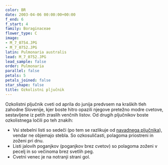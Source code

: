 ```yaml
---
color: BR
date: 2003-04-06 00:00:00+00:00
f_end: 6
f_start: 4
family: Boraginaceae
flower_type: C
image:
- M_7_0754.JPG
- M_7_0752.JPG
latin: Pulmonaria australis
lead: M_7_0752.JPG
lead_sample: false
order: Pulmonaria
parallel: false
petals: 5
petals_joined: false
star_shape: false
title: Ozkolistni pljučnik
---
```

Ozkolistni pljučnik cveti od aprila do junija predvsem na kraških tleh zahodne Slovenije, kjer boste hitro opazili njegove pretežno modre cvetove, sestavljene iz petih zraslih venčnih listov. Od drugih pljučnikov boste ozkolistnega ločili po teh znakih:

-   Vsi stebelni listi so sedeči (po tem se razlikuje od [navadnega pljučnika](../pulmonariaofficinalis/)), vendar ne objemajo stebla. So ozkosuličasti, polagoma priostreni in zoženi pri dnu.
-   Listi jalovih poganjkov (poganjkov brez cvetov) so polagoma zoženi v pecelj in so večinoma brez svetlih peg.
-   Cvetni venec je na notranji strani gol.
